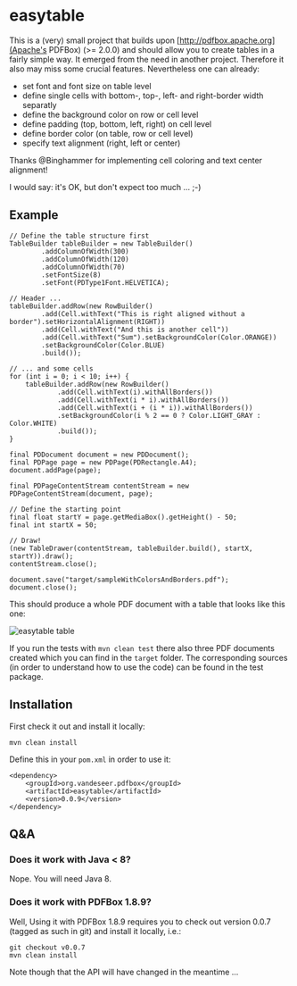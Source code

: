 # easytable

This is a (very) small project that builds upon
[http://pdfbox.apache.org](Apache's PDFBox) (>= 2.0.0) and should allow you
to create tables in a fairly simple way.
It emerged from the need in another project. Therefore it also may miss some
crucial features. Nevertheless one can already:
* set font and font size on table level
* define single cells with bottom-, top-, left- and right-border width separatly
* define the background color on row or cell level
* define padding (top, bottom, left, right) on cell level
* define border color (on table, row or cell level)
* specify text alignment (right, left or center)

Thanks @Binghammer for implementing cell coloring and text center alignment!

I would say: it's OK, but don't expect too much ... ;-)

## Example

    // Define the table structure first
    TableBuilder tableBuilder = new TableBuilder()
            .addColumnOfWidth(300)
            .addColumnOfWidth(120)
            .addColumnOfWidth(70)
            .setFontSize(8)
            .setFont(PDType1Font.HELVETICA);

    // Header ...
    tableBuilder.addRow(new RowBuilder()
            .add(Cell.withText("This is right aligned without a border").setHorizontalAlignment(RIGHT))
            .add(Cell.withText("And this is another cell"))
            .add(Cell.withText("Sum").setBackgroundColor(Color.ORANGE))
            .setBackgroundColor(Color.BLUE)
            .build());

    // ... and some cells
    for (int i = 0; i < 10; i++) {
        tableBuilder.addRow(new RowBuilder()
                .add(Cell.withText(i).withAllBorders())
                .add(Cell.withText(i * i).withAllBorders())
                .add(Cell.withText(i + (i * i)).withAllBorders())
                .setBackgroundColor(i % 2 == 0 ? Color.LIGHT_GRAY : Color.WHITE)
                .build());
    }

    final PDDocument document = new PDDocument();
    final PDPage page = new PDPage(PDRectangle.A4);
    document.addPage(page);

    final PDPageContentStream contentStream = new PDPageContentStream(document, page);

    // Define the starting point
    final float startY = page.getMediaBox().getHeight() - 50;
    final int startX = 50;

    // Draw!
    (new TableDrawer(contentStream, tableBuilder.build(), startX, startY)).draw();
    contentStream.close();

    document.save("target/sampleWithColorsAndBorders.pdf");
    document.close();

This should produce a whole PDF document with a table that looks like this one:

![easytable table](https://raw.githubusercontent.com/vandeseer/easytable/master/easytable/doc/example.png)

If you run the tests with `mvn clean test` there also three PDF documents created which you can find in the `target` folder.
The corresponding sources (in order to understand how to use the code) can be found in the test package.

## Installation

First check it out and install it locally:

    mvn clean install

Define this in your `pom.xml` in order to use it:

    <dependency>
        <groupId>org.vandeseer.pdfbox</groupId>
        <artifactId>easytable</artifactId>
        <version>0.0.9</version>
    </dependency>

## Q&A

### Does it work with Java < 8?

Nope. You will need Java 8.

### Does it work with PDFBox 1.8.9?

Well, Using it with PDFBox 1.8.9 requires you to check out version
0.0.7 (tagged as such in git) and install it locally, i.e.:

    git checkout v0.0.7
    mvn clean install

Note though that the API will have changed in the meantime ...
